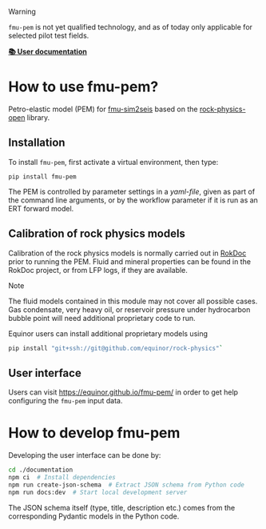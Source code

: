 > [!WARNING]
> `fmu-pem` is not yet qualified technology, and as of today only applicable for selected pilot test fields.

**[📚 User documentation](https://equinor.github.io/fmu-pem/)**

# How to use fmu-pem?

Petro-elastic model (PEM) for [fmu-sim2seis](https://github.com/equinor/fmu-sim2seis)
based on the [rock-physics-open](https://github.com/equinor/rock-physics-open)
library.

## Installation

To install `fmu-pem`, first activate a virtual environment, then type:

```
pip install fmu-pem
```

The PEM is controlled by parameter settings in a *yaml-file*, given as part of the
command line arguments, or by the workflow parameter if it is run as an ERT forward model.

## Calibration of rock physics models

Calibration of the rock physics models is normally carried out in
[RokDoc](https://www.ikonscience.com/rokdoc-geoprediction-software-platform/)
prior to running the PEM. Fluid and mineral properties can be found in the RokDoc project, or
from LFP logs, if they are available.

> [!NOTE]  
> The fluid models contained in this module may not cover all possible cases. Gas condensate, very heavy oil, 
> or reservoir pressure under hydrocarbon bubble point will need additional proprietary code to run.
>
> Equinor users can install additional proprietary models using
> ```bash
> pip install "git+ssh://git@github.com/equinor/rock-physics"`
> ```

## User interface

Users can visit https://equinor.github.io/fmu-pem/ in order to get help configuring the `fmu-pem` input data.

# How to develop fmu-pem

Developing the user interface can be done by:
```bash
cd ./documentation
npm ci  # Install dependencies
npm run create-json-schema  # Extract JSON schema from Python code
npm run docs:dev  # Start local development server
```
The JSON schema itself (type, title, description etc.) comes from the corresponding Pydantic models in the Python code.
